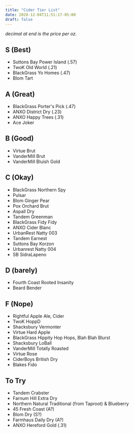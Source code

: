 ```yaml
---
title: "Cider Tier List"
date: 2020-12-04T11:51:17-05:00
draft: false
---
```


_decimal at end is the price per oz._

## S (Best)
* Suttons Bay Power Island (.57)
* TwoK Old World (.21)
* BlackGrass Yo Homes (.47)
* Blom Tart

## A (Great)
* BlackGrass Porter's Pick (.47)
* ANXO District Dry (.23)
* ANXO Happy Trees (.31)
* Ace Joker

## B (Good)
* Virtue Brut
* VanderMill Brut
* VanderMill Bluish Gold

## C (Okay)
* BlackGrass Northern Spy
* Pulsar
* Blom Ginger Pear
* Pox Orchard Brut
* Aspall Dry
* Tandem Greenman
* BlackGrass Fidy Fidy
* ANXO Cider Blanc
* UrbanRest Natty 003
* Tandem Earnest
* Suttons Bay Korzon
* Urbanrest Natty 004
* SB SidraLapeno

## D (barely)
* Fourth Coast Rooted Insanity
* Beard Bender

## F (Nope)
* Rightful Apple Ale, Cider
* TwoK HoppD
* Shacksbury Vermonter
* Virtue Hard Apple
* BlackGrass Hippity Hop Hops, Blah Blah Blurst
* Shacksbury LoBall
* VanderMill Totally Roasted
* Virtue Rose
* CiderBoys British Dry
* Blakes Fido

## To Try

* Tandem Crabster
* Farnum Hill Extra Dry
* Northern Natural Traditional (from Taproot) & Blueberry
* 45 Fresh Coast (A?)
* Blom Dry (S?)
* Farmhaus Daily Dry (A?)
* ANXO Hereford Gold (.31)